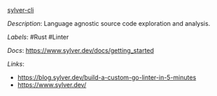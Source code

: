 [sylver-cli](https://github.com/sylver-dev/sylver-cli)

*Description*: Language agnostic source code exploration and analysis.

*Labels*: #Rust #Linter

*Docs*: https://www.sylver.dev/docs/getting_started

*Links*:
  - https://blog.sylver.dev/build-a-custom-go-linter-in-5-minutes
  - https://www.sylver.dev/
